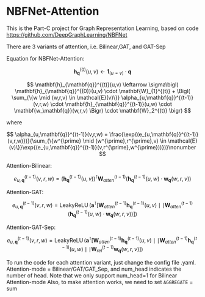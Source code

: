 # NBFNet-Attention
This is the Part-C project for Graph Representation Learning, based on code https://github.com/DeepGraphLearning/NBFNet

There are 3 variants of attention, i.e. Bilinear,GAT, and GAT-Sep

Equation for NBFNet-Attention:

$$
\mathbf{h}_{\mathbf{q}}^{(0)}(u,v) \leftarrow \mathbf{1}_{(u=v)} \cdot \mathbf{q}
$$

$$
    \mathbf{h}_{\mathbf{q}}^{(t)}(u,v) \leftarrow \sigma\bigl(
    \mathbf{h}_{\mathbf{q}}^{(0)}(u,v) \cdot \mathbf{W}_{1}^{(t)} 
    + \Bigl(
        \sum_{\{w \mid (w,r,v) \in \mathcal{E}(v)\}} \alpha_{u,\mathbf{q}}^{(t-1)}(v,r,w) \cdot \mathbf{h}_{\mathbf{q}}^{(t-1)}(u,w) \cdot \mathbf{w_\mathbf{q}}(w,r,v)
    \Bigr) \cdot \mathbf{W}_2^{(t)}
\bigr) 
$$

where

$$
\alpha_{u,\mathbf{q}}^{(t-1)}(v,r,w) = \frac{\exp{(e_{u,\mathbf{q}}^{(t-1)}(v,r,w)})}{\sum_{\{w^{\prime} \mid (w^{\prime},r^{\prime},v) \in \mathcal{E}(v)\}}\exp{(e_{u,\mathbf{q}}^{(t-1)}(v,r^{\prime},w^{\prime}))})}\nonumber 
$$

Attention-Bilinear:

$$
e_{u,\mathbf{q}}^{(t-1)}(v,r,w) =  (\mathbf{h}_{\mathbf{q}}^{(t-1)}(u,v))^\intercal \mathbf{W}^{(t-1)}_{atten} (\mathbf{h}_{\mathbf{q}}^{(t-1)}(u,w) \cdot \mathbf{w_\mathbf{q}}(w,r,v))
$$

Attention-GAT:

$$
e_{u,\mathbf{q}}^{(t-1)}(v,r,w) = \operatorname{LeakyReLU}(\mathbf{a}^\intercal[ \mathbf{W}^{(t-1)}_{atten} \mathbf{h}_{\mathbf{q}}^{(t-1)}(u,v) \mid\mid \mathbf{W}^{(t-1)}_{atten} (\mathbf{h}_{\mathbf{q}}^{(t-1)}(u,w) \cdot \mathbf{w_\mathbf{q}}(w,r,v))])
$$

Attention-GAT-Sep:

$$
e_{u,\mathbf{q}}^{(t-1)}(v,r,w) = \operatorname{LeakyReLU}(\mathbf{a}^\intercal[ \mathbf{W}^{(t-1)}_{atten} \mathbf{h}_{\mathbf{q}}^{(t-1)}(u,v) \mid\mid \mathbf{W}^{(t-1)}_{atten} \mathbf{h}_{\mathbf{q}}^{(t-1)}(u,w) \mid\mid \mathbf{W}^{(t-1)}_{rel}\mathbf{w_\mathbf{q}}(w,r,v)])
$$

To run the code for each attention variant, just change the config file .yaml.  
      Attention-mode = Bilinear/GAT/GAT_Sep, and num_head indicates the number of head. 
Note that we only support num_head=1 for Bilinear Attention-mode
Also, to make attention works, we need to set $\texttt{AGGREGATE}$ = sum
